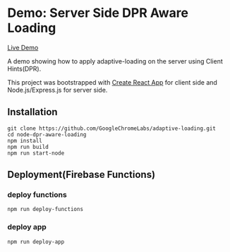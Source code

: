 
# Demo: Server Side DPR Aware Loading

[Live Demo](https://adaptive-loading.firebaseapp.com/node-dpr-aware-loading/)

A demo showing how to apply adaptive-loading on the server using Client Hints(DPR).

This project was bootstrapped with [Create React App](https://github.com/facebook/create-react-app) for client side and Node.js/Express.js for server side.

## Installation
```
git clone https://github.com/GoogleChromeLabs/adaptive-loading.git
cd node-dpr-aware-loading
npm install
npm run build
npm run start-node
```

## Deployment(Firebase Functions)
### deploy functions
```
npm run deploy-functions
```

### deploy app
```
npm run deploy-app
```
